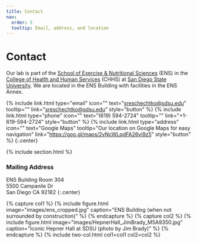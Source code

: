 ```yaml
---
title: Contact
nav:
  order: 5
  tooltip: Email, address, and location
---
```


# <i class="fas fa-envelope"></i>Contact

Our lab is part of the [School of Exercise & Nutritional Sciences](https://ens.sdsu.edu/) (ENS) in the [College of Health and Human Services](https://chhs.sdsu.edu/) (CHHS) at [San Diego State University](https://sdsu.edu). We are located in the ENS Building with facilities in the ENS Annex.

{%
  include link.html
  type="email"
  icon=""
  text="sreschechtko@sdsu.edu"
  tooltip=""
  link="sreschechtko@sdsu.edu"
  style="button"
%}
{%
  include link.html
  type="phone"
  icon=""
  text="(619) 594-2724"
  tooltip=""
  link="+1-619-594-2724"
  style="button"
%}
{%
  include link.html
  type="address"
  icon=""
  text="Google Maps"
  tooltip="Our location on Google Maps for easy navigation"
  link="https://goo.gl/maps/2yNcWLqdFA26vi9z5"
  style="button"
%}
{:.center}

{% include section.html %}

### <i class="fas fa-mail-bulk"></i>Mailing Address

ENS Building Room 304  
5500 Campanile Dr  
San Diego CA 92182
{:.center}

{% capture col1 %}
{%
  include figure.html
  image="images/ens_cropped.jpg"
  caption="ENS Building (when not surrounded by construction)"
%}
{% endcapture %}
{% capture col2 %}
{%
  include figure.html
  image="images/HepnerHall_JimBrady_M5A9350.jpg"
  caption="Iconic Hepner Hall at SDSU (photo by Jim Brady)"
%}
{% endcapture %}
{% include two-col.html col1=col1 col2=col2 %}
